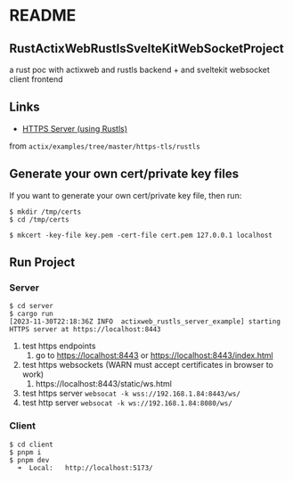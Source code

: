 # README

## RustActixWebRustlsSvelteKitWebSocketProject

a rust poc with actixweb and rustls backend + and sveltekit websocket client frontend

## Links

- [HTTPS Server (using Rustls)](https://github.com/actix/examples/tree/master/https-tls/rustls)

from `actix/examples/tree/master/https-tls/rustls`

## Generate your own cert/private key files

If you want to generate your own cert/private key file, then run:

```shell
$ mkdir /tmp/certs
$ cd /tmp/certs

$ mkcert -key-file key.pem -cert-file cert.pem 127.0.0.1 localhost
```

## Run Project

### Server

```shell
$ cd server
$ cargo run
[2023-11-30T22:18:36Z INFO  actixweb_rustls_server_example] starting HTTPS server at https://localhost:8443
```

1. test https endpoints 
   1. go to <https://localhost:8443> or <https://localhost:8443/index.html>
2. test https websockets (WARN must accept certificates in browser to work)
   1. https://localhost:8443/static/ws.html
3. test https server `websocat -k wss://192.168.1.84:8443/ws/`
4. test http server `websocat -k ws://192.168.1.84:8080/ws/`

### Client

```shell
$ cd client
$ pnpm i
$ pnpm dev
  ➜  Local:   http://localhost:5173/
```

